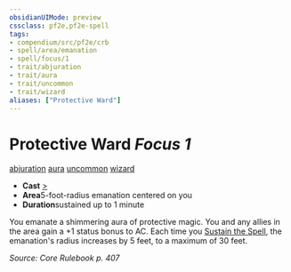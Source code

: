 ```yaml
---
obsidianUIMode: preview
cssclass: pf2e,pf2e-spell
tags:
- compendium/src/pf2e/crb
- spell/area/emanation
- spell/focus/1
- trait/abjuration
- trait/aura
- trait/uncommon
- trait/wizard
aliases: ["Protective Ward"]
---
```

# Protective Ward *Focus 1*   
[abjuration](../../rules/traits/abjuration.md)  [aura](../../rules/traits/aura.md)  [uncommon](../../rules/traits/uncommon.md)  [wizard](../../rules/traits/wizard.md)  

- **Cast** [>](../../rules/core-rulebook/chapter-9-playing-the-game.md#Actions "Single Action") 
- **Area**5-foot-radius emanation centered on you
- **Duration**sustained up to 1 minute

You emanate a shimmering aura of protective magic. You and any allies in the area gain a +1 status bonus to AC. Each time you [Sustain the Spell](../../rules/actions/sustain-a-spell.md), the emanation's radius increases by 5 feet, to a maximum of 30 feet.

*Source: Core Rulebook p. 407*